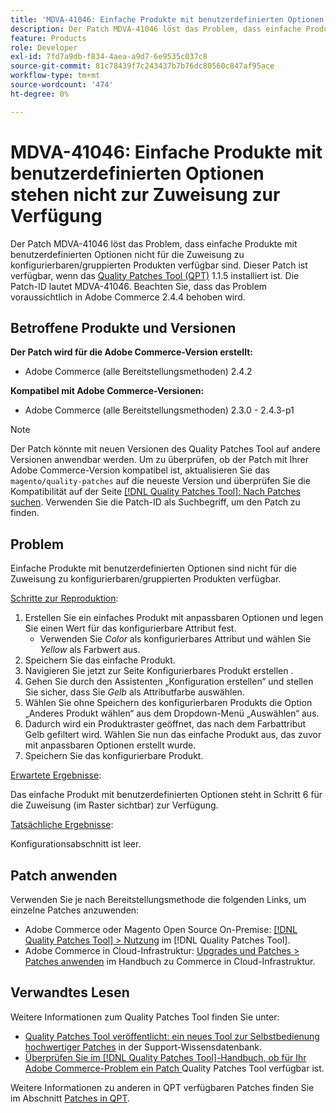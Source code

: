 ```yaml
---
title: 'MDVA-41046: Einfache Produkte mit benutzerdefinierten Optionen stehen nicht zur Zuweisung zur Verfügung'
description: Der Patch MDVA-41046 löst das Problem, dass einfache Produkte mit benutzerdefinierten Optionen nicht für die Zuweisung zu konfigurierbaren/gruppierten Produkten verfügbar sind. Dieser Patch ist verfügbar, wenn das [Quality Patches Tool (QPT)](https://experienceleague.adobe.com/en/docs/commerce-knowledge-base/kb/announcements/commerce-announcements/magento-quality-patches-released-new-tool-to-self-serve-quality-patches) 1.1.5 installiert ist. Die Patch-ID lautet MDVA-41046. Beachten Sie, dass das Problem voraussichtlich in Adobe Commerce 2.4.4 behoben wird.
feature: Products
role: Developer
exl-id: 7fd7a9db-f834-4aea-a9d7-6e9535c037c8
source-git-commit: 81c78439f7c243437b7b76dc80560c847af95ace
workflow-type: tm+mt
source-wordcount: '474'
ht-degree: 0%

---
```


# MDVA-41046: Einfache Produkte mit benutzerdefinierten Optionen stehen nicht zur Zuweisung zur Verfügung

Der Patch MDVA-41046 löst das Problem, dass einfache Produkte mit benutzerdefinierten Optionen nicht für die Zuweisung zu konfigurierbaren/gruppierten Produkten verfügbar sind. Dieser Patch ist verfügbar, wenn das [Quality Patches Tool (QPT)](https://experienceleague.adobe.com/en/docs/commerce-knowledge-base/kb/announcements/commerce-announcements/magento-quality-patches-released-new-tool-to-self-serve-quality-patches) 1.1.5 installiert ist. Die Patch-ID lautet MDVA-41046. Beachten Sie, dass das Problem voraussichtlich in Adobe Commerce 2.4.4 behoben wird.

## Betroffene Produkte und Versionen

**Der Patch wird für die Adobe Commerce-Version erstellt:**

* Adobe Commerce (alle Bereitstellungsmethoden) 2.4.2

**Kompatibel mit Adobe Commerce-Versionen:**

* Adobe Commerce (alle Bereitstellungsmethoden) 2.3.0 - 2.4.3-p1

>[!NOTE]
>
>Der Patch könnte mit neuen Versionen des Quality Patches Tool auf andere Versionen anwendbar werden. Um zu überprüfen, ob der Patch mit Ihrer Adobe Commerce-Version kompatibel ist, aktualisieren Sie das `magento/quality-patches` auf die neueste Version und überprüfen Sie die Kompatibilität auf der Seite [[!DNL Quality Patches Tool]: Nach Patches suchen](https://experienceleague.adobe.com/en/docs/commerce-knowledge-base/kb/announcements/commerce-announcements/magento-quality-patches-released-new-tool-to-self-serve-quality-patches). Verwenden Sie die Patch-ID als Suchbegriff, um den Patch zu finden.

## Problem

Einfache Produkte mit benutzerdefinierten Optionen sind nicht für die Zuweisung zu konfigurierbaren/gruppierten Produkten verfügbar.

<u>Schritte zur Reproduktion</u>:

1. Erstellen Sie ein einfaches Produkt mit anpassbaren Optionen und legen Sie einen Wert für das konfigurierbare Attribut fest.
   * Verwenden Sie *Color* als konfigurierbares Attribut und wählen Sie *Yellow* als Farbwert aus.
1. Speichern Sie das einfache Produkt.
1. Navigieren Sie jetzt zur Seite Konfigurierbares Produkt erstellen .
1. Gehen Sie durch den Assistenten „Konfiguration erstellen“ und stellen Sie sicher, dass Sie *Gelb* als Attributfarbe auswählen.
1. Wählen Sie ohne Speichern des konfigurierbaren Produkts die Option „Anderes Produkt wählen“ aus dem Dropdown-Menü „Auswählen“ aus.
1. Dadurch wird ein Produktraster geöffnet, das nach dem Farbattribut Gelb gefiltert wird. Wählen Sie nun das einfache Produkt aus, das zuvor mit anpassbaren Optionen erstellt wurde.
1. Speichern Sie das konfigurierbare Produkt.

<u>Erwartete Ergebnisse</u>:

Das einfache Produkt mit benutzerdefinierten Optionen steht in Schritt 6 für die Zuweisung (im Raster sichtbar) zur Verfügung.

<u>Tatsächliche Ergebnisse</u>:

Konfigurationsabschnitt ist leer.

## Patch anwenden

Verwenden Sie je nach Bereitstellungsmethode die folgenden Links, um einzelne Patches anzuwenden:

* Adobe Commerce oder Magento Open Source On-Premise: [[!DNL Quality Patches Tool] > Nutzung](/help/tools/quality-patches-tool/usage.md) im [!DNL Quality Patches Tool].
* Adobe Commerce in Cloud-Infrastruktur: [Upgrades und Patches > Patches anwenden](https://experienceleague.adobe.com/docs/commerce-cloud-service/user-guide/develop/upgrade/apply-patches.html) im Handbuch zu Commerce in Cloud-Infrastruktur.

## Verwandtes Lesen

Weitere Informationen zum Quality Patches Tool finden Sie unter:

* [Quality Patches Tool veröffentlicht: ein neues Tool zur Selbstbedienung hochwertiger Patches](https://experienceleague.adobe.com/en/docs/commerce-knowledge-base/kb/announcements/commerce-announcements/magento-quality-patches-released-new-tool-to-self-serve-quality-patches) in der Support-Wissensdatenbank.
* [Überprüfen Sie im [!DNL Quality Patches Tool]-Handbuch, ob für Ihr Adobe Commerce-Problem ein Patch ](/help/tools/quality-patches-tool/patches-available-in-qpt/check-patch-for-magento-issue-with-magento-quality-patches.md) Quality Patches Tool verfügbar ist.

Weitere Informationen zu anderen in QPT verfügbaren Patches finden Sie im Abschnitt [Patches in QPT](https://support.magento.com/hc/en-us/sections/360010506631-Patches-available-in-MQP-tool-).

